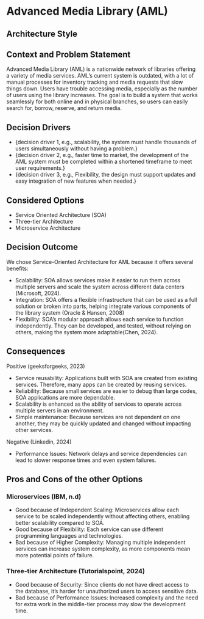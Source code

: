 # Advanced Media Library (AML)
## Architecture Style
## Context and Problem Statement

Advanced Media Library (AML) is a nationwide network of libraries offering a variety of media services. AML’s current system is outdated, with a lot of manual processes for inventory tracking and media requests that slow things down. Users have trouble accessing media, especially as the number of users using the library increases. The goal is to build a system that works seamlessly for both online and in physical branches, so users can easily search for, borrow, reserve, and return media.

## Decision Drivers

* {decision driver 1, e.g., scalability, the system must handle thousands of users simultaneously without having a problem.}
* {decision driver 2, e.g., faster time to market, the development of the AML system must be completed within a shortened timeframe to meet user requirements.}
* {decision driver 3, e.g., Flexibility, the design must support updates and easy integration of new features when needed.}

## Considered Options

* Service Oriented Architecture (SOA)
* Three-tier Architecture
* Microservice Architecture

## Decision Outcome

We chose Service-Oriented Architecture for AML because it offers several benefits:

* Scalability: SOA allows services make it easier to run them across multiple servers and scale the system across different data centers (Microsoft, 2024).
* Integration: SOA offers a flexible infrastructure that can be used as a full solution or broken into parts, helping integrate various components of the library system (Oracle & Hansen, 2008)
* Flexibility: SOA’s modular approach allows each service to function independently. They can be developed, and tested, without relying on others, making the system more adaptable(Chen, 2024).


## Consequences

Positive (geeksforgeeks, 2023)
* Service reusability: Applications built with SOA are created from existing services. Therefore, many apps can be created by reusing services.
* Reliability: Because small services are easier to debug than large codes, SOA applications are more dependable.
* Scalability is enhanced as the ability of services to operate across multiple servers in an environment.
* Simple maintenance: Because services are not dependent on one another, they may be quickly updated and changed without impacting other services.

Negative (Linkedin, 2024)
* Performance Issues: Network delays and service dependencies can lead to slower response times and even system failures.


## Pros and Cons of the other Options

### Microservices (IBM, n.d)
* Good because of Independent Scaling: Microservices allow each service to be scaled independently without affecting others, enabling better scalability compared to SOA​.
* Good because of Flexibility: Each service can use different programming languages and technologies.
* Bad because of Higher Complexity: Managing multiple independent services can increase system complexity, as more components mean more potential points of failure.


### Three-tier Architecture (Tutorialspoint, 2024)
* Good because of Security: Since clients do not have direct access to the database, it’s harder for unauthorized users to access sensitive data.
* Bad because of Performance Issues: Increased complexity and the need for extra work in the middle-tier process may slow the development time.

